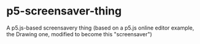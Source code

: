 # p5-screensaver-thing
A p5.js-based screensavery thing (based on a p5.js online editor example, the Drawing one, modified to become this "screensaver")

